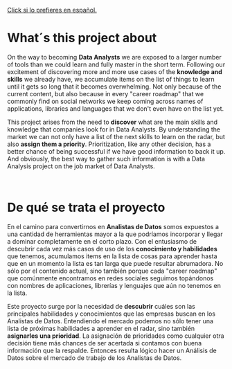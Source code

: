 [Click si lo prefieres en español.](#de-qué-se-trata-el-proyecto)

# What´s this project about
On the way to becoming **Data Analysts** we are exposed to a larger number of tools than we could learn and fully master in the short term. Following our excitement of discovering more and more use cases of the **knowledge and skills** we already have, we accumulate items on the list of things to learn until it gets so long that it becomes overwhelming. Not only because of the current content, but also because in every "career roadmap" that we commonly find on social networks we keep coming across names of applications, libraries and languages ​​that we don't even have on the list yet.

This project arises from the need to **discover** what are the main skills and knowledge that companies look for in Data Analysts. By understanding the market we can not only have a list of the next skills to learn on the radar, but also **assign them a priority**. Prioritization, like any other decision, has a better chance of being successful if we have good information to back it up. And obviously, the best way to gather such information is with a Data Analysis project on the job market of Data Analysts.
  
<br />

# De qué se trata el proyecto
En el camino para convertirnos en **Analistas de Datos** somos expuestos a una cantidad de herramientas mayor a la que podríamos incorporar y llegar a dominar completamente en el corto plazo. Con el entusiasmo de descubrir cada vez más casos de uso de los **conocimiento y habilidades** que tenemos, acumulamos items en la lista de cosas para aprender hasta que en un momento la lista es tan larga que puede resultar abrumadora. No sólo por el contenido actual, sino también porque cada "career roadmap" que comúnmente encontramos en redes sociales  seguimos topándonos con nombres de aplicaciones, librerías y lenguajes que aún no tenemos en la lista.

Este proyecto surge por la necesidad de **descubrir** cuáles son las principales habilidades y conocimientos que las empresas buscan en los Analistas de Datos. Entendiendo el mercado podemos no sólo tener una lista de próximas habilidades a aprender en el radar, sino también **asignarles una prioridad**. La asignación de prioridades como cualquier otra decisión tiene más chances de ser acertada si contamos con buena información que la respalde. Entonces resulta lógico hacer un Análisis de Datos sobre el mercado de trabajo de los Analistas de Datos.
